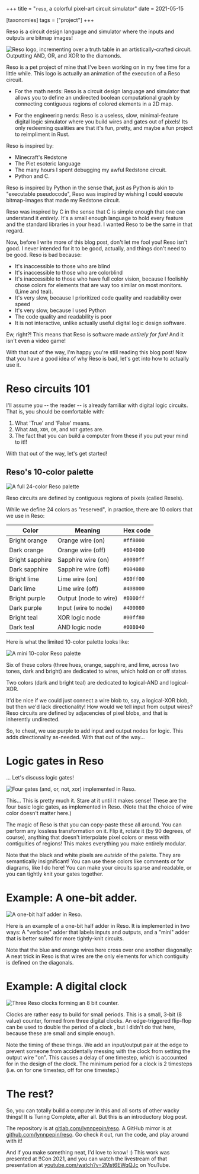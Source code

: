 +++
title = "`reso`, a colorful pixel-art circuit simulator"
date  = 2021-05-15

[taxonomies]
tags  = ["project"]
+++

Reso is a circuit design language and simulator where the inputs and outputs are bitmap images!

![Reso logo, incrementing over a truth table in an artistically-crafted circuit. Outputting AND, OR, and XOR to the diamonds.](../images/reso_logo.gif "Reso logo, incrementing over a truth table in an artistically-crafted circuit. Outputting AND, OR, and XOR to the diamonds. ")

Reso is a pet project of mine that I've been working on in my free time for a little while. This logo is actually an animation of the execution of a Reso circuit.

* For the math nerds: Reso is a circuit design language and simulator that allows you to define an undirected boolean computational graph by connecting contiguous regions of colored elements in a 2D map.

* For the engineering nerds: Reso is a useless, slow, minimal-feature digital logic simulator where you build wires and gates out of pixels! Its only redeeming qualities are that it's fun, pretty, and maybe a fun project to reimpliment in Rust.

Reso is inspired by:

 * Minecraft's Redstone
 * The Piet esoteric language
 * The many hours I spent debugging my awful Redstone circuit.
 * Python and C.
 
Reso is inspired by Python in the sense that, just as Python is akin to "executable pseudocode", Reso was inspired by wishing I could execute bitmap-images that made my Redstone circuit.

Reso was inspired by C in the sense that C is simple enough that one can understand it *entirely*. It's a small enough language to hold every feature and the standard libraries in your head. I wanted Reso to be the same in that regard.

Now, before I write more of this blog post, don't let me fool you! Reso isn't good. I never intended for it to be good, actually, and things don't need to be good. Reso is bad because:

 * It's inaccessible to those who are blind
 * It's inaccessible to those who are colorblind
 * It's inaccessible to those who have full color vision, because I foolishly chose colors for elements that are way too similar on most monitors. (Lime and teal).
 * It's very slow, because I prioritized code quality and readability over speed
 * It's very slow, because I used Python
 * The code quality and readability is poor
 * It is not interactive, unlike actually useful digital logic design software.
 
Ew, right?! This means that Reso is software made *entirely for fun!* And it isn't even a video game!

With that out of the way, I'm happy you're still reading this blog post! Now that you have a good idea of why Reso is bad, let's get into how to actually use it.

# Reso circuits 101

I'll assume you -- the reader -- is already familiar with digital logic circuits. That is, you should be comfortable with:

1. What 'True' and 'False' means.
2. What `AND`, `XOR`, `OR`, and `NOT` gates are.
3. The fact that you can build a computer from these if you put your mind to it!!

With that out of the way, let's get started!

## Reso's 10-color palette

![A full 24-color Reso palette](../images/reso_full_palette.png "A full 24-color Reso palette")

Reso circuits are defined by contiguous regions of pixels (called Resels).

While we define 24 colors as "reserved", in practice, there are 10 colors that we use in Reso:


| Color          | Meaning               | Hex code       |
| ---            | ---                   | ---            |
| Bright orange  | Orange wire (on)      | ```#ff8000```  |
| Dark  orange   | Orange wire (off)     | ```#804000```  |
| Bright sapphire| Sapphire wire (on)    | ```#0080ff```  |
| Dark sapphire  | Sapphire wire (off)   | ```#004080```  |
| Bright lime    | Lime wire (on)        | ```#80ff00```  |
| Dark lime      | Lime wire (off)       | ```#408000```  |
| Bright purple  | Output (node to wire) | ```#8000ff```  |
| Dark purple    | Input (wire to node)  | ```#400080```  |
| Bright teal    | XOR logic node        | ```#00ff80```  |
| Dark teal      | AND logic node        | ```#008040```  |

Here is what the limited 10-color palette looks like:

![A mini 10-color Reso palette](../images/reso_mini_palette.png "A mini 10-color Reso palette")

Six of these colors (three hues, orange, sapphire, and lime, across two tones, dark and bright) are dedicated to wires, which hold on or off states.

Two colors (dark and bright teal) are dedicated to logical-AND and logical-XOR. 

It'd be nice if we could just connect a wire blob to, say, a logical-XOR blob, but then we'd lack directionality! How would we tell input from output wires? Reso circuits are defined by adjacencies of pixel blobs, and that is inherently undirected.

So, to cheat,  we use purple to add input and output nodes for logic. This adds directionality as-needed. With that out of the way...


# Logic gates in Reso

... Let's discuss logic gates!

![Four gates (and, or, not, xor) implemented in Reso.](../images/reso_basic_gates.png "Four gates (and, or, not, xor) implemented in Reso.")


This... This is pretty much it. Stare at it until it makes sense! These are the four basic logic gates, as implemented in Reso. (Note that the choice of wire color doesn't matter here.)

The magic of Reso is that you can copy-paste these all around. You can perform any lossless transformation on it. Flip it, rotate it (by 90 degrees, of course), anything that doesn't interpolate pixel colors or mess with contiguities of regions! This makes everything you make entirely modular.

Note that the black and white pixels are *outside* of the palette. They are semantically insignificant! You can use these colors like comments or for diagrams, like I do here! You can make your circuits sparse and readable, or you can tightly knit your gates together.

# Example: A one-bit adder.

![A one-bit half adder in Reso.](../images/reso_adder.png "A one-bit half adder in Reso.")


Here is an example of a one-bit half adder in Reso. It is implemented in two ways: A "verbose" adder that labels inputs and outputs, and a "mini" adder that is better suited for more tightly-knit circuits.

Note that the blue and orange wires here cross over one another diagonally: A neat trick in Reso is that wires are the only elements for which contiguity is defined on the diagonals.

# Example: A digital clock

![Three Reso clocks forming an 8 bit counter.](../images/reso_clock.png "Three Reso clocks forming an 8 bit counter.")


Clocks are rather easy to build for small periods. This is a small, 3-bit (8 value) counter, formed from three digital clocks. An edge-triggered flip-flop can be used to double the period of a clock , but I didn't do that here, because these are small and simple enough.

Note the timing of these things. We add an input/output pair at the edge to prevent someone from accidentally messing with the clock from setting the output wire "on". This causes a delay of one timestep, which is accounted for in the design of the clock. The minimum period for a clock is 2 timesteps (i.e. on for one timestep, off for one timestep.)

# The rest?

So, you can totally build a computer in this and all sorts of other wacky things! It is Turing Complete, after all. But this is an introductory blog post.

The repository is at [gitlab.com/lynnpepin/reso](https://gitlab.com/lynnpepin/reso). A GitHub mirror is at [github.com/lynnpepin/reso](https://github.com/lynnpepin/reso). Go check it out, run the code, and play around with it!

And if you make something neat, I'd love to know! :) This work was presented at !!Con 2021, and you can watch the livestream of that presentation at [youtube.com/watch?v=2Mst6EWqQJc](https://www.youtube.com/watch?v=2Mst6EWqQJc) on YouTube.